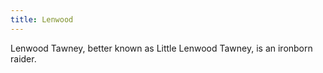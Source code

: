 ```yaml
---
title: Lenwood
---
```


Lenwood Tawney, better known as Little Lenwood Tawney, is an ironborn raider.


